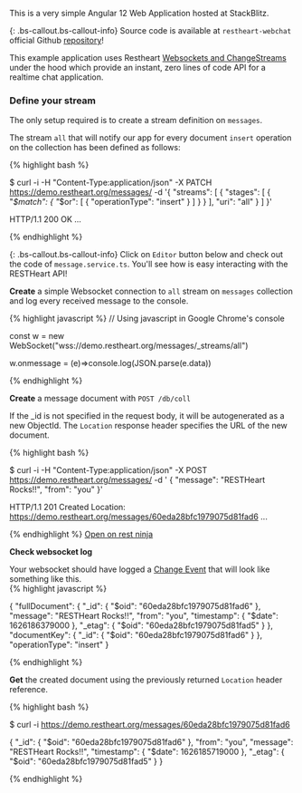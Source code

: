 This is a very simple Angular 12 Web Application hosted at StackBlitz. 

{: .bs-callout.bs-callout-info}
Source code is available at `restheart-webchat`  official Github [repository](https://github.com/SoftInstigate/restheart-webchat)! 


This example application uses Restheart [Websockets and ChangeStreams](https://restheart.org/docs/change-streams/) under the hood which provide an instant, 
zero lines of code API for a realtime chat application.

### Define your stream

The only setup required is to create a stream definition on `messages`. 

The stream `all` that will notify our app for every document `insert` operation on the collection has been defined as follows:

{% highlight bash %}

$ curl -i -H "Content-Type:application/json" -X PATCH https://demo.restheart.org/messages/ -d '{
    "streams": [
        {
            "stages": [
                {
                    "_$match": {
                        "_$or": [
                            {
                                "operationType": "insert"
                            }
                        ]
                    }
                }
            ],
            "uri": "all"
        }
    ]
}'

HTTP/1.1 200 OK
...


{% endhighlight %}


{: .bs-callout.bs-callout-info}
Click on `Editor` button below and check out the code of `message.service.ts`. You'll see how is easy interacting with the RESTHeart API!

<div id="rh-webchat-demo"></div>

<script type="text/javascript">
StackBlitzSDK.embedGithubProject('rh-webchat-demo', 'SoftInstigate/restheart-webchat', {
  openFile: 'src/app/services/message.service.ts',
  view: 'preview',
  width: "100%",
  height: "660px",
  hideNavigation: true,
  forceEmbedLayout: true
});
</script>

<div class="row mt-3">
    <div class="col-lg-3 pt-2">
        <p><strong>Create</strong> a simple Websocket connection to <code>all</code> stream on <code>messages</code> collection and log every received message to the console.</p>
    </div>
    <div class="col-lg-9">

{% highlight javascript %}
// Using javascript in Google Chrome's console

const w = new WebSocket("wss://demo.restheart.org/messages/_streams/all")

w.onmessage = (e)=>console.log(JSON.parse(e.data))

{% endhighlight %}
    </div>
</div>

<div class="row mt-3">
    <div class="col-lg-3 pt-2">
        <p><strong>Create</strong> a message document with <code>POST /db/coll</code></p>
        <p>If the _id is not specified in the request body, it will be autogenerated as a new ObjectId. The <code>Location</code> response header specifies the URL of the new document.</p>
    </div>
    <div class="col-lg-9">
    
{% highlight bash %}

$ curl -i -H "Content-Type:application/json" -X POST https://demo.restheart.org/messages/ -d '
    {
        "message": "RESTHeart Rocks!!",
        "from": "you"
    }'

HTTP/1.1 201 Created
Location: https://demo.restheart.org/messages/60eda28bfc1979075d81fad6
...

{% endhighlight %}
    <a href="https://restninja.io/share/9fa04fa80e839e4928b2c92c462810848ee1addf/0" class="btn btn-sm float-right" target="_blank">Open on rest ninja</a>
    </div>
</div>

<div class="row mt-3">
    <div class="col-lg-3 pt-2">
        <p><strong>Check websocket log</strong></p>
        Your websocket should have logged a <a href="https://docs.mongodb.com/manual/reference/change-events/"  target="_blank">Change Event</a> that will look like something like this.
    </div>
    <div class="col-lg-9">
{% highlight javascript %}

{
    "fullDocument": {
        "_id": {
            "$oid": "60eda28bfc1979075d81fad6"
        },
        "message": "RESTHeart Rocks!!",
        "from": "you",
        "timestamp": {
            "$date": 1626186379000
        },
        "_etag": {
            "$oid": "60eda28bfc1979075d81fad5"
        }
    },
    "documentKey": {
        "_id": {
            "$oid": "60eda28bfc1979075d81fad6"
        }
    },
    "operationType": "insert"
}

{% endhighlight %}
    </div>
</div>


<div class="row mt-3">
    <div class="col-lg-3 pt-2">
        <p><strong>Get</strong> the created document using the previously returned <code>Location</code> header reference.</p>
    </div>
    <div class="col-lg-9">
{% highlight bash %}

$ curl -i https://demo.restheart.org/messages/60eda28bfc1979075d81fad6

{
    "_id": {
        "$oid": "60eda28bfc1979075d81fad6"
    },
    "from": "you",
    "message": "RESTHeart Rocks!!",
    "timestamp": {
        "$date": 1626185719000
    },
    "_etag": {
        "$oid": "60eda28bfc1979075d81fad5"
    }
}

{% endhighlight %}
    </div>
</div>


<!-- <div class="row mt-3">
    <div class="col-lg-3 pt-2">
        <p><strong>Update</strong> the first document with <code>PATCH /db/coll/docid</code></p>
        <p>This request uses the dot notation and the <code>$currentDate</code> operator. These are available in all write requests!</p>
    </div>
    <div class="col-lg-9">
{% highlight bash %}

$ curl -i -H "key:demo" -H "Content-Type:application/json" -X PATCH https://demo.restheart.org/messages/docid -d '{"$currentDate": { "header.timestamp": true}}'

HTTP/1.1 200 OK
...

{% endhighlight %}
    <a href="http://restninja.io/share/69ddd0c6d311ae99d6596f46d092556f324635d2/0" class="btn btn-sm float-right" target="_blank">Open on rest ninja</a>
    </div>
</div>

<div class="row mt-3">
    <div class="col-lg-3 pt-2">
        <p><strong>Get</strong> the updated document again.</p>
        <p>The returned representation contains all the document properties plus few more. The <code>_etag</code> is updated automatically by RESTHeart for Web caching and ghost writes management.</p>
    </div>
    <div class="col-lg-9">
{% highlight bash %}

$ curl -i -H "key:demo" https://demo.restheart.org/messages/docid

{
	"_id": "docid",
	"from": "you",
	"message": "RESTHeart rocks!!",
	"header": {
		"timestamp": {
			"$date": 1475598488601
		}
	}
}

{% endhighlight %}
    <a href="https://restninja.io/share/7da53c179386d7df995c1e5574984d700cc0aef7/0" class="btn btn-sm float-right" target="_blank">Open on rest ninja</a>
    </div>
</div>

<div class="row mt-3">
    <div class="col-lg-3 pt-2">
        <p><strong>Find</strong> documents via query.</p>
        <p>The <code>filter</code> query parameter allows to specify any MongoDB query.</p>
        <p>This instance of RESTHeart is configured to always add the <code>np</code> query parameter to the request; it gets rid of the collection properties and 
        returns just an array of documents.</p>
    </div>
    <div class="col-lg-9">
{% highlight bash %}

$ curl -H "key:demo" -G --data-urlencode "filter={'from':'you'}" https://beta.mrest.io/demo/messages?pagesize=2

[   {
		"_id": "docid",
		"from": "you",
		"message": "RESTHeart rocks!",
		"header": {
			"timestamp": {
				"$date": 1475598488601
			}
		}
	}, {
		"_id": {
			"$oid": "563a40d6e4b0ef984cae182b"
		},
		"from": "you",
		"message": "MongoDB rocks as well!"
	}
]

{% endhighlight %}
    <a href="http://restninja.io/share/694a0a5c4ae939230544d6dee093d72d27ae2dae/3" class="btn btn-sm float-right mb-2" target="_blank">Open on rest ninja</a>
    </div>
</div>
 -->